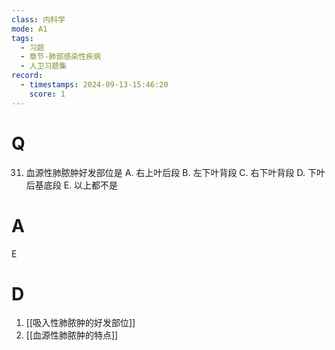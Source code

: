 ```yaml
---
class: 内科学
mode: A1
tags:
  - 习题
  - 章节-肺部感染性疾病
  - 人卫习题集
record:
  - timestamps: 2024-09-13-15:46:20
    score: 1
---
```


# Q
31. 血源性肺脓肿好发部位是
A. 右上叶后段 
B. 左下叶背段 
C. 右下叶背段
D. 下叶后基底段 
E. 以上都不是
# A
E
# D
1. [[吸入性肺脓肿的好发部位]]
2. [[血源性肺脓肿的特点]]